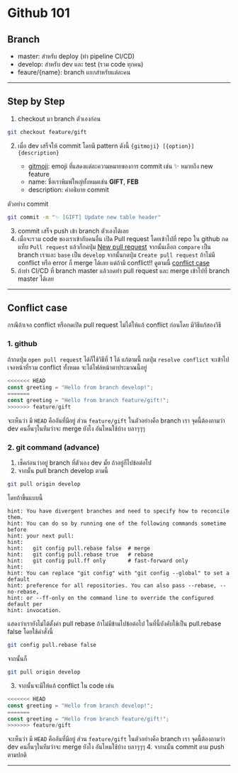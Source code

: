 # Github 101
## Branch
- master: สำหรับ deploy (ทำ pipeline CI/CD)
- develop: สำหรับ dev และ test (รวม code ทุกคน)
- feaure/{name}: branch แยกสำหรับแต่ละคน
---

## Step by Step
1. checkout มา branch ตัวเองก่อน
```bash
git checkout feature/gift
```
2. เมื่อ dev เสร็จให้ commit โดยมี pattern ดังนี้ `{gitmoji} [{option}] {description}` 

    - [gitmoji](https://gitmoji.dev/): emoji ที่แสดงแต่ละความหมายของการ commit เช่น ✨ หมายถึง new feature
    - name: ชื่อเราพิมพ์ใหญ่ทั้งหมดเช่น **GIFT**, **FEB**
    - description: คำอธิบาย commit

ตัวอย่าง commit
```bash
git commit -m "✨ [GIFT] Update new table header"
```
3. commit เสร็จ push เข้า branch ตัวเองได้เลย
4. เมื่อจะรวม code ของเราเข้ากับคนอื่น เปิด Pull request โดยเข้าไปที่ repo ใน github กดแท็บ `Pull request` แล้วก็กดปุ่ม [New pull request](https://github.com/parking-management-system-kmitl/pms-frontend/compare) จากนั้นเลือก `compare` เป็น branch เราและ `base` เป็น `develop` จากนั้นกดปุ่ม `Create pull request` ถ้าไม่มี conflict หรือ error ก็ merge ได้เลย แต่ถ้ามี conflict!! ดูตามนี้ [conflict case](#conflict-case)
5. ถ้าทำ CI/CD ที่ branch master แล้วกดทำ pull request และ merge เข้าไปที่ branch master ได้เลย
---

## Conflict case
 กรณีถ้าเจอ conflict หรือกดเปิด pull request ไม่ได้ให้แก้ conflict ก่อนโดย มีวิธีแก้สองวิธี
 ### 1. github 
 ถ้ากดปุ่ม `open pull request` ได้ก็ใช้วิธีที่ 1 ได้ แก้ตามนี้
 กดปุ่ม `resolve conflict` จะเข้าไปเจอหน้าที่รวม conflict ทั้งหมด จะได้ไฟล์หน้าตาประมาณนี้อยู่
 ```javascript
<<<<<<< HEAD
const greeting = "Hello from branch develop!";
=======
const greeting = "Hello from branch feature/gift!";
>>>>>>> feature/gift
```
จะเห็นว่า มี `HEAD` คืออันที่มีอยู่ ส่วน `feature/gift` ในตัวอย่างคือ branch เรา จุดนี้ต้องถามว่า dev คนอื่นๆในทีมว่าจะ merge ยังไง อันไหนใช้บ้าง บลาๆๆๆ
 ### 2. git command (advance)
 1. เช็คก่อนว่าอยู่ branch ที่ตัวเอง dev มั้ย ถ้าอยู่ก็ไปข้อต่อไป
 2. จากนั้น pull branch develop ตามนี้
 ```bash
 git pull origin develop
 ```
 โดยถ้าขึ้นแบบนี้
```log
hint: You have divergent branches and need to specify how to reconcile them.
hint: You can do so by running one of the following commands sometime before
hint: your next pull:
hint: 
hint:   git config pull.rebase false  # merge
hint:   git config pull.rebase true   # rebase
hint:   git config pull.ff only       # fast-forward only
hint: 
hint: You can replace "git config" with "git config --global" to set a default
hint: preference for all repositories. You can also pass --rebase, --no-rebase,
hint: or --ff-only on the command line to override the configured default per
hint: invocation.
```
แสดงว่าเรายังไม่ได้ตั้งค่า pull rebase ถ้าไม่มีข้ามไปข้อต่อไป ในที่นี้บังคับใช้เป็น pull.rebase false โดยใช้คำสั่งนี้
```bash
git config pull.rebase false
```
จากนั้นก็ 
```bash
git pull origin develop
```
3. จากนั้นจะมีให้แก้ conflict ใน code เช่น
```javascript
<<<<<<< HEAD
const greeting = "Hello from branch develop!";
=======
const greeting = "Hello from branch feature/gift!";
>>>>>>> feature/gift
```
จะเห็นว่า มี `HEAD` คืออันที่มีอยู่ ส่วน `feature/gift` ในตัวอย่างคือ branch เรา จุดนี้ต้องถามว่า dev คนอื่นๆในทีมว่าจะ merge ยังไง อันไหนใช้บ้าง บลาๆๆๆ
4. จากนนั้น commit ตาม push ตามปกติ

---